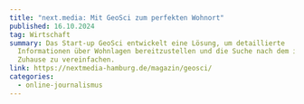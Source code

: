 ```yaml
---
title: "next.media: Mit GeoSci zum perfekten Wohnort"
published: 16.10.2024
tag: Wirtschaft
summary: Das Start-up GeoSci entwickelt eine Lösung, um detaillierte
  Informationen über Wohnlagen bereitzustellen und die Suche nach dem idealen
  Zuhause zu vereinfachen.
link: https://nextmedia-hamburg.de/magazin/geosci/
categories:
  - online-journalismus
---
```

